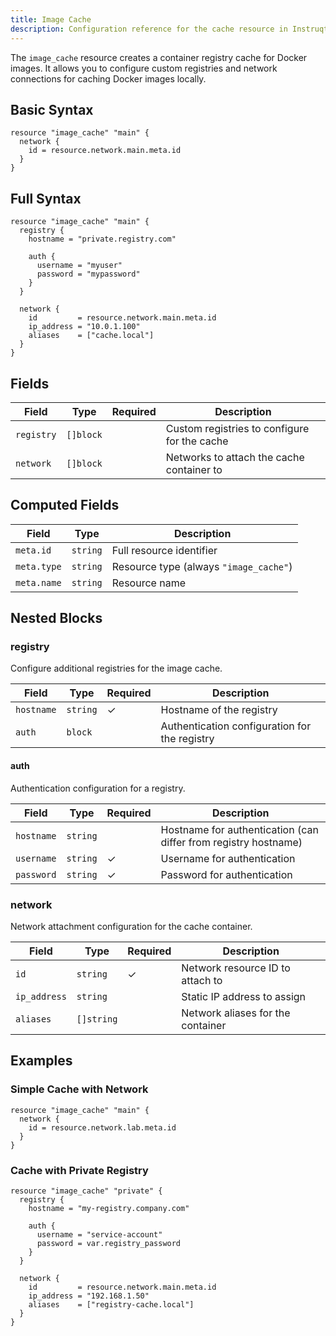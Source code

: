 ```yaml
---
title: Image Cache
description: Configuration reference for the cache resource in Instruqt labs
---
```



The `image_cache` resource creates a container registry cache for Docker images. It allows you to configure custom registries and network connections for caching Docker images locally.

## Basic Syntax

```hcl
resource "image_cache" "main" {
  network {
    id = resource.network.main.meta.id
  }
}
```

## Full Syntax

```hcl
resource "image_cache" "main" {
  registry {
    hostname = "private.registry.com"
    
    auth {
      username = "myuser"
      password = "mypassword"
    }
  }
  
  network {
    id         = resource.network.main.meta.id
    ip_address = "10.0.1.100"
    aliases    = ["cache.local"]
  }
}
```

## Fields

| Field | Type | Required | Description |
|-------|------|----------|-------------|
| `registry` | `[]block` |  | Custom registries to configure for the cache |
| `network` | `[]block` |  | Networks to attach the cache container to |

## Computed Fields

| Field | Type | Description |
|-------|------|-------------|
| `meta.id` | `string` | Full resource identifier |
| `meta.type` | `string` | Resource type (always `"image_cache"`) |
| `meta.name` | `string` | Resource name |

## Nested Blocks

### registry

Configure additional registries for the image cache.

| Field | Type | Required | Description |
|-------|------|----------|-------------|
| `hostname` | `string` | ✓ | Hostname of the registry |
| `auth` | `block` |  | Authentication configuration for the registry |

#### auth

Authentication configuration for a registry.

| Field | Type | Required | Description |
|-------|------|----------|-------------|
| `hostname` | `string` |  | Hostname for authentication (can differ from registry hostname) |
| `username` | `string` | ✓ | Username for authentication |
| `password` | `string` | ✓ | Password for authentication |

### network

Network attachment configuration for the cache container.

| Field | Type | Required | Description |
|-------|------|----------|-------------|
| `id` | `string` | ✓ | Network resource ID to attach to |
| `ip_address` | `string` |  | Static IP address to assign |
| `aliases` | `[]string` |  | Network aliases for the container |

## Examples

### Simple Cache with Network

```hcl
resource "image_cache" "main" {
  network {
    id = resource.network.lab.meta.id
  }
}
```

### Cache with Private Registry

```hcl
resource "image_cache" "private" {
  registry {
    hostname = "my-registry.company.com"
    
    auth {
      username = "service-account"
      password = var.registry_password
    }
  }
  
  network {
    id         = resource.network.main.meta.id
    ip_address = "192.168.1.50"
    aliases    = ["registry-cache.local"]
  }
}



